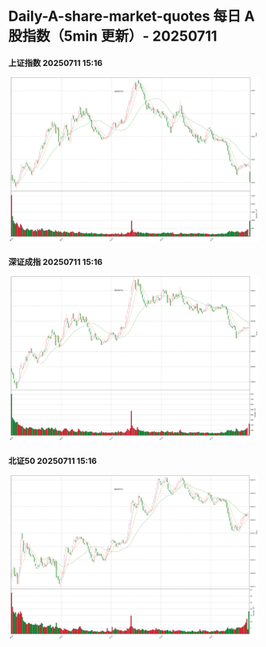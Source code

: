 
# Daily-A-share-market-quotes 每日 A 股指数（5min 更新）- 20250711

### 上证指数 20250711 15:16
![](./fig/2025/7/20250711-sh000001.png)

### 深证成指 20250711 15:16
![](./fig/2025/7/20250711-sz399001.png)

### 北证50 20250711 15:16
![](./fig/2025/7/20250711-bj899050.png)
